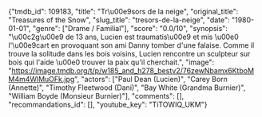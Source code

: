 {"tmdb_id": 109183, "title": "Tr\u00e9sors de la neige", "original_title": "Treasures of the Snow", "slug_title": "tresors-de-la-neige", "date": "1980-01-01", "genre": ["Drame / Familial"], "score": "0.0/10", "synopsis": "\u00c2g\u00e9 de 13 ans, Lucien est traumatis\u00e9 et mis \u00e0 l'\u00e9cart en provoquant son ami Danny tomber d'une falaise. Comme il trouve la solitude dans les bois voisins, Lucien rencontre un sculpteur sur bois qui l'aide \u00e0 trouver la paix qu'il cherchait.", "image": "https://image.tmdb.org/t/p/w185_and_h278_bestv2/76zewNbamx6KtboMM4m4WlMuOFk.jpg", "actors": ["Paul Dean (Lucien)", "Carey Born (Annette)", "Timothy Fleetwood (Dani)", "Bay White (Grandma Burnier)", "William Boyde (Monsieur Burnier)"], "comments": [], "recommandations_id": [], "youtube_key": "TiTOWIQ_UKM"}